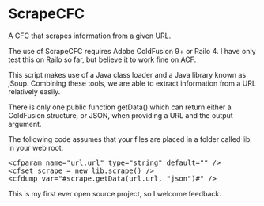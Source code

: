 ScrapeCFC
=========

A CFC that scrapes information from a given URL.

The use of ScrapeCFC requires Adobe ColdFusion 9+ or Railo 4. I have only test this on Railo so far, but believe it to work fine on ACF.

This script makes use of a Java class loader and a Java library known as jSoup. Combining these tools, we are able to extract information from a URL relatively easily.

There is only one public function getData() which can return either a ColdFusion structure, or JSON, when providing a URL and the output argument.

The following code assumes that your files are placed in a folder called lib, in your web root.

<pre>
&lt;cfparam name="url.url" type="string" default="" /&gt;
&lt;cfset scrape = new lib.scrape() /&gt;
&lt;cfdump var="#scrape.getData(url.url, "json")#" /&gt;
</pre>

This is my first ever open source project, so I welcome feedback.
